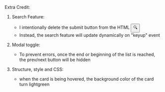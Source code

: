 Extra Credit:

1. Search Feature:
   - I intentionally delete the submit button from the HTML 
     <input type="submit" value="&#x1F50D;" id="search-submit" class="search-submit">
   - Instead, the search feature will update dynamically on "keyup" event

2. Modal toggle:
   - To prevent errors, once the end or beginning of the list is reached, the prev/next button will be hidden

3. Structure, style and CSS:
   - when the card is being hovered, the background color of the card turn lightgreen